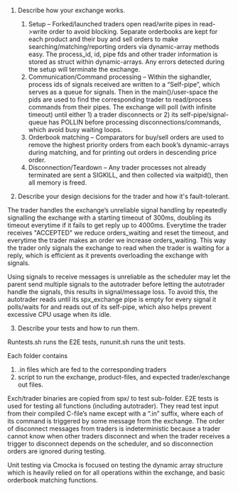 1. Describe how your exchange works.

    1.	Setup – Forked/launched traders open read/write pipes in read->write order to avoid blocking. Separate orderbooks are kept for each product and their buy and sell orders to make searching/matching/reporting orders via dynamic-array methods easy. The process_id, id, pipe fds and other trader information is stored as struct within dynamic-arrays. Any errors detected during the setup will terminate the exchange.
    2.	Communication/Command processing – Within the sighandler, process ids of signals received are written to a “Self-pipe”, which serves as a queue for signals. Then in the main()/user-space the pids are used to find the corresponding trader to read/process commands from their pipes. The exchange will poll (with infinite timeout) until either 1) a trader disconnects or 2) its self-pipe/signal-queue has POLLIN before processing disconnections/commands, which avoid busy waiting loops.
    3.	Orderbook matching –  Comparators for buy/sell orders are used to remove the highest priority orders from each book’s dynamic-arrays during matching, and for printing out orders in descending price order.
    4.	Disconnection/Teardown – Any trader processes not already terminated are sent a SIGKILL, and then collected via waitpid(), then all memory is freed.


2. Describe your design decisions for the trader and how it's fault-tolerant.

The trader handles the exchange’s unreliable signal handling by repeatedly signalling the exchange with a starting timeout of 300ms, doubling its timeout everytime if it fails to get reply up to 4000ms. Everytime the trader receives "ACCEPTED" we reduce orders_waiting and reset the timeout, and everytime the trader makes an order we increase orders_waiting. This way the trader only signals the exchange to read when the trader is waiting for a reply, which is efficient as it prevents overloading the exchange with signals.

Using signals to receive messages is unreliable as the scheduler may let the parent send multiple signals to the autotrader before letting the autotrader handle the signals, this results in signal/message loss. To avoid this, the autotrader reads until its spx_exchange pipe is empty for every signal it polls/waits for and reads out of its self-pipe, which also helps prevent excessive CPU usage when its idle.

3. Describe your tests and how to run them.

Runtests.sh runs the E2E tests, rununit.sh runs the unit tests.

Each folder contains 
1. .in files which are fed to the corresponding traders
2. script to run the exchange, product-files, and expected trader/exchange out files. 

Exch/trader binaries are copied from spx/ to test sub-folder.
E2E tests is used for testing all functions (including autotrader). They read test input from their compiled C-file’s name except with a “.in” suffix, where each of its command is triggered by some message from the exchange. The order of disconnect messages from traders is indeterministic because a trader cannot know when other traders disconnect and when the trader receives a trigger to disconnect depends on the scheduler, and so disconnection orders are ignored during testing. 

Unit testing via Cmocka is focused on testing the dynamic array structure which is heavily relied on for all operations within the exchange, and basic orderbook matching functions.
